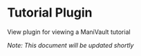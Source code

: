 # Tutorial Plugin

View plugin for viewing a ManiVault tutorial

*Note: This document will be updated shortly*